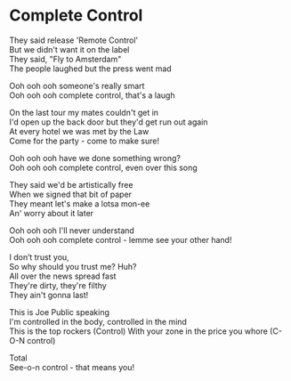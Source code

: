 # Complete Control

They said release 'Remote Control'  
But we didn't want it on the label  
They said, "Fly to Amsterdam"  
The people laughed but the press went mad  

Ooh ooh ooh someone's really smart  
Ooh ooh ooh complete control, that's a laugh  

On the last tour my mates couldn't get in  
I'd open up the back door but they'd get run out again  
At every hotel we was met by the Law  
Come for the party - come to make sure!  

Ooh ooh ooh have we done something wrong?  
Ooh ooh ooh complete control, even over this song  

They said we'd be artistically free  
When we signed that bit of paper  
They meant let's make a lotsa mon-ee  
An' worry about it later  

Ooh ooh ooh I'll never understand  
Ooh ooh ooh complete control - lemme see your other hand!  

I don’t trust you,  
So why should you trust me? Huh?  
All over the news spread fast  
They're dirty, they're filthy  
They ain't gonna last!  

This is Joe Public speaking  
I'm controlled in the body, controlled in the mind  
This is the top rockers (Control)
With your zone in the price you whore (C-O-N control)

Total  
See-o-n control - that means you!  
